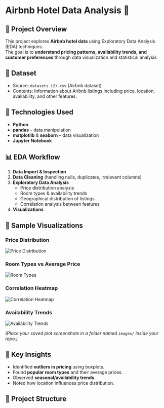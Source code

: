 # Airbnb Hotel Data Analysis 🏨

## 📌 Project Overview
This project explores **Airbnb hotel data** using Exploratory Data Analysis (EDA) techniques.  
The goal is to **understand pricing patterns, availability trends, and customer preferences** through data visualization and statistical analysis.  

## 📂 Dataset
- Source: `datasets (2).csv` (Airbnb dataset)  
- Contents: Information about Airbnb listings including price, location, availability, and other features.  

## 🔧 Technologies Used
- **Python**
- **pandas** – data manipulation  
- **matplotlib** & **seaborn** – data visualization  
- **Jupyter Notebook**  

## 📊 EDA Workflow
1. **Data Import & Inspection**  
2. **Data Cleaning** (handling nulls, duplicates, irrelevant columns)  
3. **Exploratory Data Analysis**  
   - Price distribution analysis  
   - Room types & availability trends  
   - Geographical distribution of listings  
   - Correlation analysis between features  
4. **Visualizations**  

## 📸 Sample Visualizations

### Price Distribution
![Price Distribution](images/price_distribution.png)

### Room Types vs Average Price
![Room Types](images/room_types.png)

### Correlation Heatmap
![Correlation Heatmap](images/correlation_heatmap.png)

### Availability Trends
![Availability Trends](images/availability.png)

*(Place your saved plot screenshots in a folder named `images/` inside your repo.)*  

## 🚀 Key Insights
- Identified **outliers in pricing** using boxplots.  
- Found **popular room types** and their average prices.  
- Observed **seasonal/availability trends**.  
- Noted how location influences price distribution.  

## 📁 Project Structure
